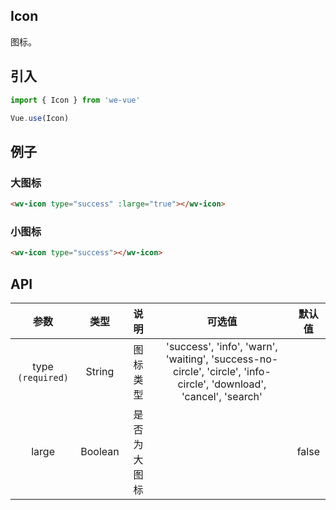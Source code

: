 Icon
---
图标。

## 引入

```js
import { Icon } from 'we-vue'

Vue.use(Icon)
```

## 例子

### 大图标

```html
<wv-icon type="success" :large="true"></wv-icon>
```

### 小图标

```html
<wv-icon type="success"></wv-icon>
```

## API

|   参数   |   类型    |   说明   | 可选值  |  默认值  |
| :----: | :-----: | :----: | :--: | :---: |
| type `(required)`  | String  |  图标类型   | 'success', 'info', 'warn', 'waiting', 'success-no-circle', 'circle', 'info-circle', 'download', 'cancel', 'search'   |      |
| large | Boolean | 是否为大图标 |      | false |

